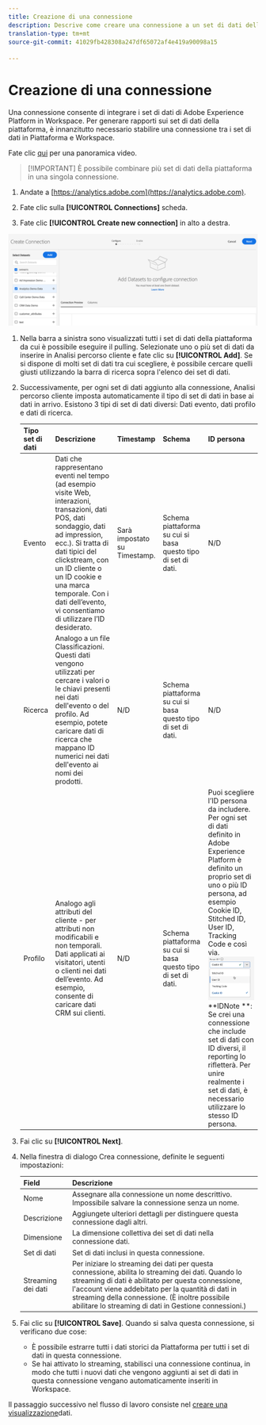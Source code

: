 ```yaml
---
title: Creazione di una connessione
description: Descrive come creare una connessione a un set di dati della piattaforma in Customer Journey Analytics.
translation-type: tm+mt
source-git-commit: 41029fb428308a247df65072af4e419a90098a15

---
```



# Creazione di una connessione

Una connessione consente di integrare i set di dati di Adobe Experience Platform in Workspace. Per generare rapporti sui set di dati della piattaforma, è innanzitutto necessario stabilire una connessione tra i set di dati in Piattaforma e Workspace.

Fate clic [qui](https://docs.adobe.com/content/help/en/platform-learn/tutorials/cja/connecting-customer-journey-analytics-to-data-sources-in-platform.html) per una panoramica video.

>[!IMPORTANT] È possibile combinare più set di dati della piattaforma in una singola connessione.

1. Andate a [https://analytics.adobe.com](https://analytics.adobe.com).

1. Fate clic sulla **[!UICONTROL Connections]** scheda.

1. Fate clic **[!UICONTROL Create new connection]** in alto a destra.

![Crea connessione](assets/create-connection.png)

1. Nella barra a sinistra sono visualizzati tutti i set di dati della piattaforma da cui è possibile eseguire il pulling. Selezionate uno o più set di dati da inserire in Analisi percorso cliente e fate clic su **[!UICONTROL Add]**. Se si dispone di molti set di dati tra cui scegliere, è possibile cercare quelli giusti utilizzando la barra di ricerca sopra l&#39;elenco dei set di dati.

1. Successivamente, per ogni set di dati aggiunto alla connessione, Analisi percorso cliente imposta automaticamente il tipo di set di dati in base ai dati in arrivo. Esistono 3 tipi di set di dati diversi: Dati evento, dati profilo e dati di ricerca.

   | Tipo set di dati | Descrizione | Timestamp | Schema | ID persona |
   |---|---|---|---|---|
   | Evento | Dati che rappresentano eventi nel tempo (ad esempio visite Web, interazioni, transazioni, dati POS, dati sondaggio, dati ad impression, ecc.). Si tratta di dati tipici del clickstream, con un ID cliente o un ID cookie e una marca temporale. Con i dati dell’evento, vi consentiamo di utilizzare l’ID desiderato. | Sarà impostato su Timestamp. | Schema piattaforma su cui si basa questo tipo di set di dati. | N/D |
   | Ricerca | Analogo a un file Classificazioni. Questi dati vengono utilizzati per cercare i valori o le chiavi presenti nei dati dell&#39;evento o del profilo. Ad esempio, potete caricare dati di ricerca che mappano ID numerici nei dati dell&#39;evento ai nomi dei prodotti. | N/D | Schema piattaforma su cui si basa questo tipo di set di dati. | N/D |
   | Profilo | Analogo agli attributi del cliente - per attributi non modificabili e non temporali. Dati applicati ai visitatori, utenti o clienti nei dati dell’evento. Ad esempio, consente di caricare dati CRM sui clienti. | N/D | Schema piattaforma su cui si basa questo tipo di set di dati. | Puoi scegliere l’ID persona da includere. Per ogni set di dati definito in Adobe Experience Platform è definito un proprio set di uno o più ID persona, ad esempio Cookie ID, Stitched ID, User ID, Tracking Code e così via.<br>![Persona](assets/person-id.png)**IDNote **: Se crei una connessione che include set di dati con ID diversi, il reporting lo rifletterà. Per unire realmente i set di dati, è necessario utilizzare lo stesso ID persona. |

1. Fai clic su **[!UICONTROL Next]**.

1. Nella finestra di dialogo Crea connessione, definite le seguenti impostazioni:

   | Field | Descrizione |
   |---|---|
   | Nome | Assegnare alla connessione un nome descrittivo. Impossibile salvare la connessione senza un nome. |
   | Descrizione | Aggiungete ulteriori dettagli per distinguere questa connessione dagli altri. |
   | Dimensione | La dimensione collettiva dei set di dati nella connessione dati. |
   | Set di dati | Set di dati inclusi in questa connessione. |
   | Streaming dei dati | Per iniziare lo streaming dei dati per questa connessione, abilita lo streaming dei dati. Quando lo streaming di dati è abilitato per questa connessione, l&#39;account viene addebitato per la quantità di dati in streaming della connessione. (È inoltre possibile abilitare lo streaming di dati in Gestione connessioni.) |

1. Fai clic su **[!UICONTROL Save]**. Quando si salva questa connessione, si verificano due cose:

   * È possibile estrarre tutti i dati storici da Piattaforma per tutti i set di dati in questa connessione.
   * Se hai attivato lo streaming, stabilisci una connessione continua, in modo che tutti i nuovi dati che vengono aggiunti ai set di dati in questa connessione vengano automaticamente inseriti in Workspace.

Il passaggio successivo nel flusso di lavoro consiste nel [creare una visualizzazione](/help/data-views/create-dataview.md)dati.
